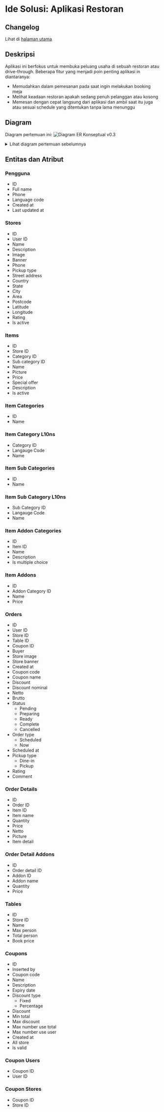 # Ide Solusi: Aplikasi Restoran

## Changelog

Lihat di [halaman utama](../README.md)

## Deskripsi

Aplikasi ini berfokus untuk membuka peluang usaha di sebuah restoran atau drive-through. Beberapa fitur yang menjadi
poin penting aplikasi in diantaranya:

- Memudahkan dalam pemesanan pada saat ingin melakukan booking meja
- Melihat keadaan restoran apakah sedang penuh pelanggan atau kosong
- Memesan dengan cepat langsung dari aplikasi dan ambil saat itu juga atau sesuai schedule yang ditentukan tanpa lama
  menunggu

## Diagram

Diagram pertemuan ini:
![Diagram ER Konseptual v0.3](pertemuan3.drawio.svg)

<details>
<summary>Lihat diagram pertemuan sebelumnya</summary>

![Diagram v0.2](../pertemuan2/pertemuan2.drawio.svg)
</details>

## Entitas dan Atribut

### Pengguna

- ID
- Full name
- Phone
- Language code
- Created at
- Last updated at

### Stores
- ID
- User ID
- Name
- Description
- Image
- Banner
- Phone
- Pickup type
- Street address
- Country
- State
- City
- Area
- Postcode
- Latitude
- Longitude
- Rating
- Is active

### Items
- ID
- Store ID
- Category ID
- Sub category ID
- Name
- Picture
- Price
- Special offer
- Description
- Is active

### Item Categories
- ID
- Name

### Item Category L10ns
- Category ID
- Langauge Code
- Name

### Item Sub Categories
- ID
- Name

### Item Sub Category L10ns
- Sub Category ID
- Langauge Code
- Name

### Item Addon Categories
- ID
- Item ID
- Name
- Description
- Is multiple choice

### Item Addons
- ID
- Addon Category ID
- Name
- Price

### Orders
- ID
- User ID
- Store ID
- Table ID
- Coupon ID
- Buyer
- Store image
- Store banner
- Created at
- Coupon code
- Coupon name
- Discount
- Discount nominal
- Netto
- Brutto
- Status
  - Pending
  - Preparing
  - Ready
  - Complete
  - Cancelled
- Order type
  - Scheduled
  - Now
- Scheduled at
- Pickup type
  - Dine-in
  - Pickup
- Rating
- Comment

### Order Details
- ID
- Order ID
- Item ID
- Item name
- Quantity
- Price
- Netto
- Picture
- Item detail

### Order Detail Addons
- ID
- Order detail ID
- Addon ID
- Addon name
- Quantity
- Price

### Tables
- ID
- Store ID
- Name
- Max person
- Total person
- Book price

### Coupons
- ID
- Inserted by
- Coupon code
- Name
- Description
- Expiry date
- Discount type
  - Fixed
  - Percentage
- Discount
- Min total
- Max discount
- Max number use total
- Max number use user
- Created at
- All store
- Is valid

### Coupon Users
- Coupon ID
- User ID

### Coupon Stores
- Coupon ID
- Store ID